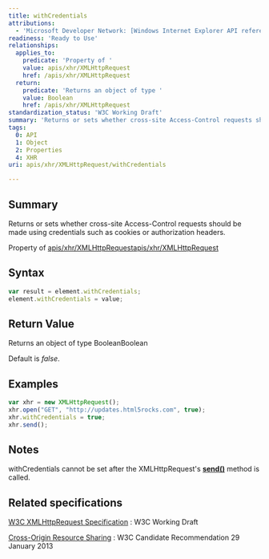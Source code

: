 ```yaml
---
title: withCredentials
attributions:
  - 'Microsoft Developer Network: [Windows Internet Explorer API reference Article](http://msdn.microsoft.com/en-us/library/ie/hh828809%28v=vs.85%29.aspx)'
readiness: 'Ready to Use'
relationships:
  applies_to:
    predicate: 'Property of '
    value: apis/xhr/XMLHttpRequest
    href: /apis/xhr/XMLHttpRequest
  return:
    predicate: 'Returns an object of type '
    value: Boolean
    href: /apis/xhr/XMLHttpRequest
standardization_status: 'W3C Working Draft'
summary: 'Returns or sets whether cross-site Access-Control requests should be made using credentials such as cookies or authorization headers.'
tags:
  0: API
  1: Object
  2: Properties
  4: XHR
uri: apis/xhr/XMLHttpRequest/withCredentials

---
```

## <span>Summary</span>

Returns or sets whether cross-site Access-Control requests should be made using credentials such as cookies or authorization headers.

Property of [apis/xhr/XMLHttpRequest](/apis/xhr/XMLHttpRequest)[apis/xhr/XMLHttpRequest](/apis/xhr/XMLHttpRequest)

## <span>Syntax</span>

``` js
var result = element.withCredentials;
element.withCredentials = value;
```

## <span>Return Value</span>

Returns an object of type BooleanBoolean

Default is *false*.

## <span>Examples</span>

``` js
var xhr = new XMLHttpRequest();
xhr.open("GET", "http://updates.html5rocks.com", true);
xhr.withCredentials = true;
xhr.send();
```

## <span>Notes</span>

withCredentials cannot be set after the XMLHttpRequest's [**send()**](/apis/xhr/XMLHttpRequest/send) method is called.

## <span>Related specifications</span>

[W3C XMLHttpRequest Specification](http://www.w3.org/TR/XMLHttpRequest/)
:   W3C Working Draft

[Cross-Origin Resource Sharing](http://www.w3.org/TR/cors/)
:   W3C Candidate Recommendation 29 January 2013
